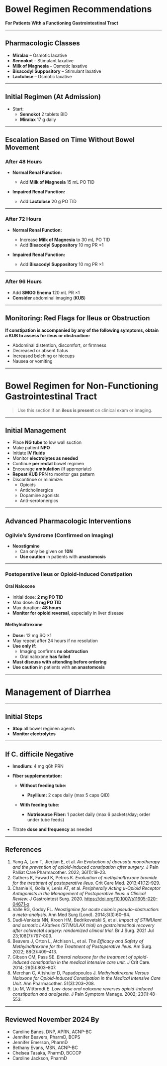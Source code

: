 # Bowel Regimen Recommendations

**For Patients With a Functioning Gastrointestinal Tract**

---

## Pharmacologic Classes

- **Miralax** – Osmotic laxative  
- **Sennokot** – Stimulant laxative  
- **Milk of Magnesia** – Osmotic laxative  
- **Bisacodyl Suppository** – Stimulant laxative  
- **Lactulose** – Osmotic laxative  

---

## Initial Regimen (At Admission)

- Start:
  - **Sennokot** 2 tablets BID  
  - **Miralax** 17 g daily  

---

## Escalation Based on Time Without Bowel Movement

### After 48 Hours

- **Normal Renal Function:**  
  - Add **Milk of Magnesia** 15 mL PO TID  

- **Impaired Renal Function:**  
  - Add **Lactulose** 20 g PO TID  

---

### After 72 Hours

- **Normal Renal Function:**  
  - Increase **Milk of Magnesia** to 30 mL PO TID  
  - Add **Bisacodyl Suppository** 10 mg PR ×1  

- **Impaired Renal Function:**  
  - Add **Bisacodyl Suppository** 10 mg PR ×1  

---

### After 96 Hours

- Add **SMOG Enema** 120 mL PR ×1  
- **Consider** abdominal imaging (**KUB**)  

---

## Monitoring: Red Flags for Ileus or Obstruction

**If constipation is accompanied by any of the following symptoms, obtain a KUB to assess for ileus or obstruction:**

- Abdominal distention, discomfort, or firmness  
- Decreased or absent flatus  
- Increased belching or hiccups  
- Nausea or vomiting  

---

# Bowel Regimen for Non-Functioning Gastrointestinal Tract

> Use this section if an **ileus is present** on clinical exam or imaging.

---

## Initial Management

- Place **NG tube** to low wall suction  
- Make patient **NPO**  
- Initiate **IV fluids**  
- Monitor **electrolytes as needed**  
- Continue **per rectal** bowel regimen  
- Encourage **ambulation** (if appropriate)  
- **Repeat KUB** PRN to monitor gas pattern  
- Discontinue or minimize:
  - Opioids  
  - Anticholinergics  
  - Dopamine agonists  
  - Anti-serotonergics  

---

## Advanced Pharmacologic Interventions

### Ogilvie’s Syndrome (Confirmed on Imaging)

- **Neostigmine**
  - Can only be given on **10N**
  - **Use caution** in patients with **anastomosis**

---

### Postoperative Ileus or Opioid-Induced Constipation

#### Oral Naloxone

- Initial dose: **2 mg PO TID**  
- Max dose: **4 mg PO TID**  
- Max duration: **48 hours**  
- **Monitor for opioid reversal**, especially in liver disease

#### Methylnaltrexone

- **Dose:** 12 mg SQ ×1  
- May repeat after 24 hours if no resolution  
- **Use only if:**
  - Imaging confirms **no obstruction**  
  - Oral naloxone **has failed**
- **Must discuss with attending before ordering**  
- **Use caution** in patients with **an anastomosis**

---

# Management of Diarrhea

---

## Initial Steps

- **Stop** all bowel regimen agents  
- **Monitor electrolytes**

---

## If C. difficile Negative

- **Imodium:** 4 mg q6h PRN  
- **Fiber supplementation:**

  - **Without feeding tube:**  
    - **Psyllium:** 2 caps daily (max 5 caps QID)  

  - **With feeding tube:**  
    - **Nutrisource Fiber:** 1 packet daily (max 6 packets/day; order under tube feeds)

- Titrate **dose and frequency** as needed

---

## References

1. Yang A, Lam T, Jierjian E, et al. *An Evaluation of docusate monotherapy and the prevention of opioid-induced constipation after surgery.* J Pain Palliat Care Pharmacother. 2022; 36(1):18–23.  
2. Gathers K, Fawad K, Petros K. *Evaluation of methylnaltrexone bromide for the treatment of postoperative ileus.* Crit Care Med. 2013;41(12):929.  
3. Chamie K, Golla V, Lenis AT, et al. *Peripherally Acting μ-Opioid Receptor Antagonists in the Management of Postoperative Ileus: a Clinical Review.* J Gastrointest Surg. 2020. https://doi.org/10.1007/s11605-020-04671-x  
4. Valle RG, Godoy FL. *Neostigmine for acute colonic pseudo-obstruction: a meta-analysis.* Ann Med Surg (Lond). 2014;3(3):60–64.  
5. Dudi-Venkata NN, Kroon HM, Bedrikovetski S, et al. *Impact of STIMUlant and osmotic LAXatives (STIMULAX trial) on gastrointestinal recovery after colorectal surgery: randomized clinical trial.* Br J Surg. 2021 Jul 23;108(7):797–803.  
6. Beavers J, Orton L, Atchison L, et al. *The Efficacy and Safety of Methylnaltrexone for the Treatment of Postoperative Ileus.* Am Surg. 2022; 88(3):409–413.  
7. Gibson CM, Pass SE. *Enteral naloxone for the treatment of opioid-induced constipation in the medical intensive care unit.* J Crit Care. 2014; 29(5):803–807.  
8. Merchan C, Altshuler D, Papadopoulos J. *Methylnaltrexone Versus Naloxone for Opioid-Induced Constipation in the Medical Intensive Care Unit.* Ann Pharmacother. 51(3):203–208.  
9. Liu M, Wittbrodt E. *Low-dose oral naloxone reverses opioid-induced constipation and analgesia.* J Pain Symptom Manage. 2002; 23(1):48–553.  

---

## Reviewed November 2024 By

- Caroline Banes, DNP, APRN, ACNP-BC  
- Jennifer Beavers, PharmD, BCPS  
- Jennifer Emerson, PharmD  
- Bethany Evans, MSN, ACNP-BC  
- Chelsea Tasaka, PharmD, BCCCP  
- Caroline Jackson, PharmD
